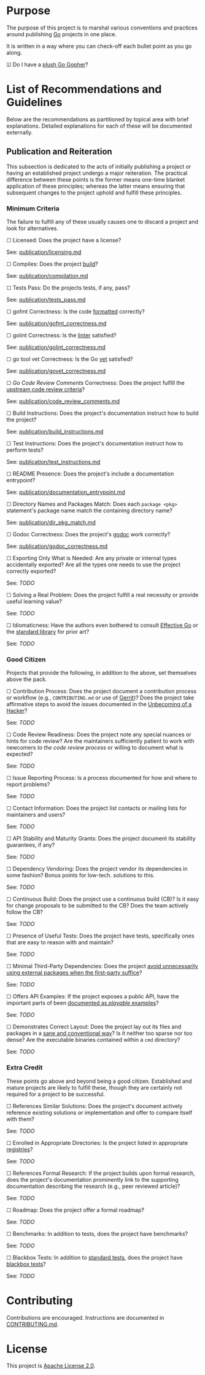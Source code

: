 # Purpose
The purpose of this project is to marshal various conventions and practices
around publishing [Go](https://www.golang.org) projects in one place.

It is written in a way where you can check-off each bullet point as you go
along.

  ☑ Do I have a [plush Go Gopher](https://goo.gl/w8qQLV)?


# List of Recommendations and Guidelines
Below are the recommendations as partitioned by topical area with brief
explanations.  Detailed explanations for each of these will be documented
externally.


## Publication and Reiteration
This subsection is dedicated to the acts of initially publishing a project or
having an established project undergo a major reiteration.  The practical difference between these points is the former means one-time blanket application of
these principles; whereas the latter means ensuring that subsequent changes to
the project uphold and fulfill these principles.


### Minimum Criteria
The failure to fulfill any of these usually causes one to discard a project and
look for alternatives.

  ☐ Licensed: Does the project have a license?

  See: [publication/licensing.md](publication/licensing.md)

  ☐ Compiles: Does the project [build](https://golang.org/cmd/go/)?

  See: [publication/compilation.md](publication/compilation.md)

  ☐ Tests Pass: Do the projects tests, if any, pass?

  See: [publication/tests_pass.md](publication/tests_pass.md)

  ☐ gofmt Correctness: Is the code
    [formatted](https://blog.golang.org/go-fmt-your-code) correctly?

  See: [publication/gofmt_correctness.md](publication/gofmt_correctness.md)

  ☐ golint Correctness: Is the [linter](https://github.com/golang/lint)
    satisfied?

  See: [publication/golint_correctness.md](publication/golint_correctness.md)

  ☐ go tool vet Correctness: Is the Go
    [vet](http://godoc.org/golang.org/x/tools/cmd/vet) satisfied?

  See: [publication/govet_correctness.md](publication/govet_correctness.md)

  ☐ _Go Code Review Comments_ Correctness: Does the project fulfill the
    [upstream code review
    criteria](https://github.com/golang/go/wiki/CodeReviewComments)?

  See: [publication/code_review_comments.md](publication/code_review_comments.md)

  ☐ Build Instructions: Does the project's documentation instruct how to build
    the project?

  See: [publication/build_instructions.md](publication/build_instructions.md)

  ☐ Test Instructions: Does the project's documentation instruct how to perform
    tests?

  See: [publication/test_instructions.md](publication/test_instructions.md)

  ☐ README Presence: Does the project's include a documentation entrypoint?

  See: [publication/documentation_entrypoint.md](publication/documentation_entrypoint.md)

  ☐ Directory Names and Packages Match: Does each `package <pkg>` statement's
    package name match the containing directory name?

  See: [publication/dir_pkg_match.md](publication/dir_pkg_match.md)

  ☐ Godoc Correctness: Does the project's
    [godoc](http://blog.golang.org/godoc-documenting-go-code) work correctly?

  See: [publication/godoc_correctness.md](publication/godoc_correctness.md)

  ☐ Exporting Only What is Needed: Are any private or internal types
    accidentally exported?  Are all the types one needs to use the project
    correctly exported?

  See: _TODO_

  ☐ Solving a Real Problem: Does the project fulfill a real necessity or
    provide useful learning value?

  See: _TODO_

  ☐ Idiomaticness: Have the authors even bothered to consult
    [Effective Go](https://golang.org/doc/effective_go.html) or the
    [standard library](https://golang.org/pkg/) for prior art?

  See: _TODO_


### Good Citizen
Projects that provide the following, in addition to the above, set themselves
above the pack.

  ☐ Contribution Process: Does the project document a contribution process or
    workflow (e.g., `CONTRIBUTING.md` or use of
    [Gerrit](https://www.gerritcodereview.com/))?  Does the project take
    affirmative steps to avoid the issues documented in the [Unbecoming of a
    Hacker](http://sealedabstract.com/rants/conduct-unbecoming-of-a-hacker/)?

  See: _TODO_

  ☐ Code Review Readiness: Does the project note any special nuances or hints
    for code review?  Are the maintainers sufficiently patient to work with
    newcomers _to the code review process_ or willing to document what is
    expected?

  See: _TODO_

  ☐ Issue Reporting Process: Is a process documented for how and where to
    report problems?

  See: _TODO_

  ☐ Contact Information: Does the project list contacts or mailing lists for
    maintainers and users?

  See: _TODO_

  ☐ API Stability and Maturity Grants: Does the project document its
    stability guarantees, if any?

  See: _TODO_

  ☐ Dependency Vendoring: Does the project vendor its dependencies in some
    fashion?  Bonus points for low-tech. solutions to this.

  See: _TODO_

  ☐ Continuous Build: Does the project use a continuous build (CB)?  Is it
    easy for change proposals to be submitted to the CB?  Does the team
    actively follow the CB?

  See: _TODO_

  ☐ Presence of Useful Tests: Does the project have tests, specifically ones
    that are easy to reason with and maintain?

  See: _TODO_

  ☐ Minimal Third-Party Dependencies: Does the project [avoid unnecessarily
    using external packages when the first-party
    suffice](https://www.youtube.com/watch?v=yi5A3cK1LNA)?

  See: _TODO_

  ☐ Offers API Examples: If the project exposes a public API, have the
    important parts of been [documented as
    _playable_ examples](https://blog.golang.org/examples)?

  See: _TODO_

  ☐ Demonstrates Correct Layout: Does the project lay out its files and
    packages in a [sane and conventional
    way](http://golang.org/doc/code.html#Organization)?  Is it neither
    too sparse nor too dense?  Are the executable binaries contained within
    a `cmd` directory?

  See: _TODO_


### Extra Credit
These points go above and beyond being a good citizen.  Established and mature
projects are likely to fulfill these, though they are certainly not required
for a project to be successful.

  ☐ References Similar Solutions: Does the project's document actively
    reference existing solutions or implementation and offer to compare itself
    with them?

  See: _TODO_

  ☐ Enrolled in Appropriate Directories: Is the project listed in appropriate
    [registries](https://github.com/golang/go/wiki/Projects)?

  See: _TODO_

  ☐ References Formal Research: If the project builds upon formal research,
    does the project's documentation prominently link to the supporting
    documentation describing the research (e.g., peer reviewed article)?

  See: _TODO_

  ☐ Roadmap: Does the project offer a formal roadmap?

  See: _TODO_

  ☐ Benchmarks: In addition to tests, does the project have benchmarks?

  See: _TODO_

  ☐ Blackbox Tests: In addition to [standard tests](http://goo.gl/xQmI6F),
    does the project have [blackbox tests](http://goo.gl/fJ5n7d)?

  See: _TODO_


# Contributing
Contributions are encouraged.  Instructions are documented in
[CONTRIBUTING.md](CONTRIBUTING.md).


# License
This project is [Apache License 2.0](LICENSE).
